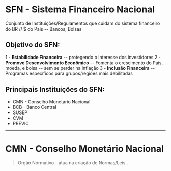# SFN - Sistema Financeiro Nacional
Conjunto de Instituições/Regulamentos que cuidam do sistema financeiro do BR // $ do País -- Bancos, Bolsas

## Objetivo do SFN:
1 - **Estabilidade Financeira** -- protegendo o interesse dos investidores
2 - **Promove Desenvolvimento Econômico** -- Fomenta o crescimento do Pais, moeda, e bolsa -- sem se perder na inflação
3 - **Inclusão Financeira** -- Programas específicos para grupos/regiões mais debilitadas

## Principais Instituições do SFN:
- CMN - Conselho Monetário Nacional
- BCB - Banco Central
- SUSEP
- CVM
- PREVIC

---

# CMN - Conselho Monetário Nacional
> Orgão Normativo - atua na criação de Normas/Leis..
